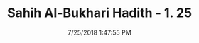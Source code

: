 ---
title        : "Sahih Al-Bukhari Hadith - 1. 25"
date         : 7/25/2018 1:47:55 PM
draft        : false
type         : "hadith"
layout       : "hadith"
BookCode     : "SHB"
VolumeNumber : "1"
HadithNumber : "25"
categories  :  ["Faith-'...you have been made to inherit because of the good deeds"]
tags  :  ["Abu Huraira"]
---